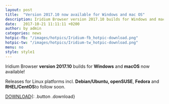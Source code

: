 ```yaml
---
layout: post
title:  "Version 2017.10 now available for Windows and mac OS"
description: Iridium Browser version 2017.10 builds for Windows and macOS now available! Releases for the Debian/Ubuntu, openSUSE, Fedora and RHEL/CentOS to follow soon.
date:   2017-10-21 11:11:11 +0200
author:	by admin
categories: news
hotpic-fb: "/images/hotpics/Iridium-fb_hotpic-download.png"
hotpic-tw: "/images/hotpics/Iridium-tw_hotpic-download.png"
menu: no
style: style1
---
```


Iridium Browser **version 2017.10** builds for **Windows** and **macOS** now available!     
<!--break-->
Releases for Linux platforms incl. **Debian/Ubuntu, openSUSE**, **Fedora** and **RHEL/CentOS**to follow soon. 
          
[DOWNLOAD](/downloads/index.html "download Iridium Browser"){: .button .download}     
